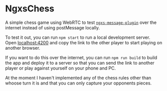 # NgxsChess

A simple chess game using WebRTC to test
[`ngxs-message-plugin`](https://github.com/Andreas-Hjortland/ngxs-message-plugin)
over the internet instead of using postMessage locally.

To test it out, you can run `npm start` to run a local development server. Open
[localhost:4200](http://localhost:4200) and copy the link to the other player to
start playing on another browser.

If you want to do this over the internet, you can run `npm run build` to build
the app and deploy it to a server so that you can send the link to another
player or play against yourself on your phone and PC.

At the moment I haven't implemented any of the chess rules other than whoose
turn it is and that you can only capture your opponents pieces.

